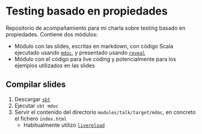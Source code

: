 # Testing basado en propiedades

Repositorio de acompañamiento para mi charla sobre testing basado en propiedades. Contiene dos módulos:

* Módulo con las slides, escritas en markdown, con código Scala ejecutado usando [`mdoc`](https://scalameta.org/mdoc/), y presentado usando [`reveal`](https://revealjs.com/)
* Módulo con el código para live coding y potencialmente para los ejemplos utilizados en las slides

## Compilar slides

1. Descargar [`sbt`](https://www.scala-sbt.org/)
2. Ejecutar `sbt mdoc`
3. Servir el contenido del directorio `modules/talk/target/mdoc`, en concreto el fichero `index.html`
    * Habitualmente utilizo [`livereload`](https://github.com/lepture/python-livereload)
